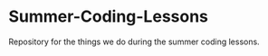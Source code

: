 Summer-Coding-Lessons
=====================

Repository for the things we do during the summer coding lessons.
